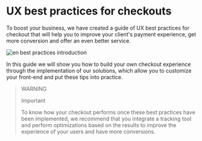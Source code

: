# UX best practices for checkouts

To boost your business, we have created a guide of UX best practices for checkout that will help you to improve your client's payment experience, get more conversion and offer an even better service. 

![en best practices introduction](best-practices-guide/EngIntroduccionBuenasPracticas.png)

In this guide we will show you how to build your own checkout experience through the implementation of our solutions, which allow you to customize your front-end and put these tips into practice.

> WARNING 
> 
> Important
> 
> To know how your checkout performs once these best practices have been implemented, we recommend that you integrate a tracking tool and perform optimizations based on the results to improve the experience of your users and have more conversions.

